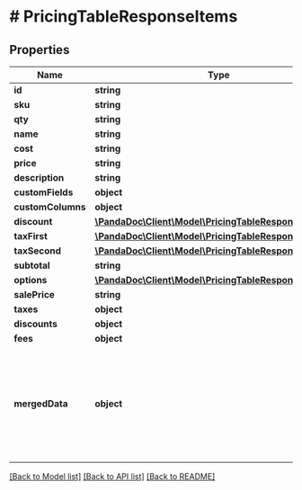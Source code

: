 # # PricingTableResponseItems

## Properties

Name | Type | Description | Notes
------------ | ------------- | ------------- | -------------
**id** | **string** |  | [optional]
**sku** | **string** |  | [optional]
**qty** | **string** |  | [optional]
**name** | **string** |  | [optional]
**cost** | **string** |  | [optional]
**price** | **string** |  | [optional]
**description** | **string** |  | [optional]
**customFields** | **object** |  | [optional]
**customColumns** | **object** |  | [optional]
**discount** | [**\PandaDoc\Client\Model\PricingTableResponseDiscount**](PricingTableResponseDiscount.md) |  | [optional]
**taxFirst** | [**\PandaDoc\Client\Model\PricingTableResponseDiscount**](PricingTableResponseDiscount.md) |  | [optional]
**taxSecond** | [**\PandaDoc\Client\Model\PricingTableResponseDiscount**](PricingTableResponseDiscount.md) |  | [optional]
**subtotal** | **string** |  | [optional]
**options** | [**\PandaDoc\Client\Model\PricingTableResponseOptions**](PricingTableResponseOptions.md) |  | [optional]
**salePrice** | **string** |  | [optional]
**taxes** | **object** |  | [optional]
**discounts** | **object** |  | [optional]
**fees** | **object** |  | [optional]
**mergedData** | **object** | Contains all fields in a flat structure with external field names defined in the template. | [optional]

[[Back to Model list]](../../README.md#models) [[Back to API list]](../../README.md#endpoints) [[Back to README]](../../README.md)
